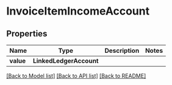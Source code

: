 # InvoiceItemIncomeAccount


## Properties
Name | Type | Description | Notes
------------ | ------------- | ------------- | -------------
**value** | **LinkedLedgerAccount** |  | 

[[Back to Model list]](../../README.md#documentation-for-models) [[Back to API list]](../../README.md#documentation-for-api-endpoints) [[Back to README]](../../README.md)


